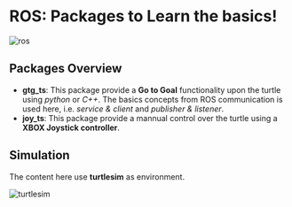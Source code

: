 # ROS: Packages to Learn the basics!
![ros](https://user-images.githubusercontent.com/32513366/64451611-f5551880-d0ba-11e9-9aa2-ace23cd6f790.png)
## Packages Overview
- **gtg_ts**: This package provide a **Go to Goal** functionality upon the turtle using *python* or *C++*. The basics concepts from ROS communication is used here, i.e. *service & client* and *publisher & listener*.
- **joy_ts**: This package provide a mannual control over the turtle using a **XBOX Joystick controller**.
## Simulation
The content here use **turtlesim** as environment.

![turtlesim](https://user-images.githubusercontent.com/32513366/64451866-7ca28c00-d0bb-11e9-8668-27a047632d0d.png)
